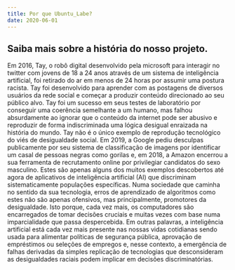 ```yaml
---
title: Por que Ubuntu_Labe?
date: 2020-06-01
---
```


## Saiba mais sobre a história do nosso projeto.

Em 2016, Tay, o robô digital desenvolvido pela microsoft para interagir no twitter com jovens de 18 a 24 anos através de um sistema de inteligência artificial, foi retirado do ar em menos de 24 horas por assumir uma postura racista. Tay foi desenvolvido para aprender com as postagens de diversos usuários da rede social e começar a produzir conteúdo direcionado ao seu público alvo. Tay foi um sucesso em seus testes de laboratório por conseguir uma coerência semelhante a um humano, mas falhou absurdamente ao ignorar que o conteúdo da internet pode ser abusivo e reproduzir de forma indiscriminada uma lógica desigual enraizada na história do mundo.
Tay não é o único exemplo de reprodução tecnológico do viés de desigualdade social. Em 2019, a Google pediu desculpas publicamente por seu sistema de classificação de imagens por identificar um casal de pessoas negras como gorilas e, em 2018, a Amazon encerrou a sua ferramenta de recrutamento online por privilegiar candidatos do sexo masculino. Estes são apenas alguns dos muitos exemplos descobertos até agora de aplicativos de inteligência artificial (AI) que discriminam sistematicamente populações específicas.
Numa sociedade que caminha no sentido da sua tecnologia, erros de aprendizado de algoritmos como estes não são apenas ofensivos, mas principalmente, promotores da desigualdade. Isto porque, cada vez mais, os computadores são encarregados de tomar decisões cruciais e muitas vezes com base numa imparcialidade que passa despercebida. Em outras palavras, a inteligência artificial está cada vez mais presente nas nossas vidas cotidianas sendo usada para alimentar políticas de segurança pública, aprovação de empréstimos ou seleções de empregos e, nesse contexto, a emergência de falhas derivadas da simples replicação de tecnologias que desconsideram as desigualdades raciais podem implicar em decisões discriminatórias.
